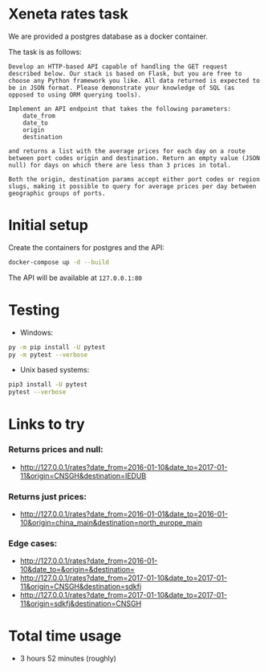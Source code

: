 # Xeneta rates task

We are provided a postgres database as a docker container.

The task is as follows:
```
Develop an HTTP-based API capable of handling the GET request described below. Our stack is based on Flask, but you are free to choose any Python framework you like. All data returned is expected to be in JSON format. Please demonstrate your knowledge of SQL (as opposed to using ORM querying tools).

Implement an API endpoint that takes the following parameters:
    date_from
    date_to
    origin
    destination

and returns a list with the average prices for each day on a route between port codes origin and destination. Return an empty value (JSON null) for days on which there are less than 3 prices in total.

Both the origin, destination params accept either port codes or region slugs, making it possible to query for average prices per day between geographic groups of ports.
```


# Initial setup

Create the containers for postgres and the API:
```bash
docker-compose up -d --build
```

The API will be available at `127.0.0.1:80`

# Testing

* Windows:
```bash
py -m pip install -U pytest
py -m pytest --verbose
```

* Unix based systems:
```bash
pip3 install -U pytest
pytest --verbose
```


# Links to try
### Returns prices and null:
* http://127.0.0.1/rates?date_from=2016-01-10&date_to=2017-01-11&origin=CNSGH&destination=IEDUB  

### Returns just prices:
* http://127.0.0.1/rates?date_from=2016-01-01&date_to=2016-01-10&origin=china_main&destination=north_europe_main

### Edge cases:
* http://127.0.0.1/rates?date_from=2016-01-10&date_to=&origin=&destination=
* http://127.0.0.1/rates?date_from=2017-01-10&date_to=2017-01-11&origin=CNSGH&destination=sdkfj
* http://127.0.0.1/rates?date_from=2017-01-10&date_to=2017-01-11&origin=sdkfj&destination=CNSGH


# Total time usage
* 3 hours 52 minutes (roughly)
